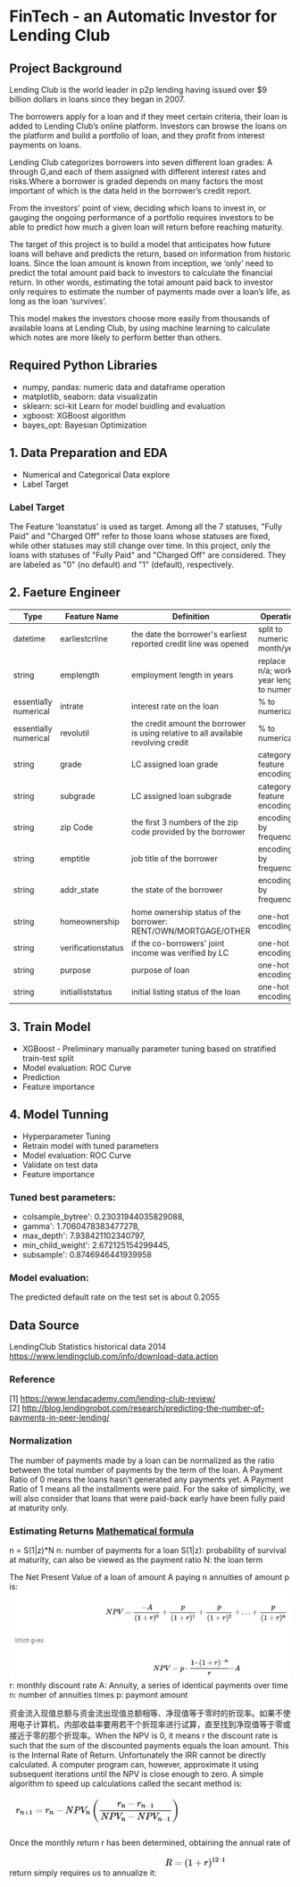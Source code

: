 # FinTech - an Automatic Investor for Lending Club
## Project Background
Lending Club is the world leader in p2p lending having issued over $9 billion dollars in loans since they began in 2007. <br>

The borrowers apply for a loan and if they meet certain criteria, their loan is added to Lending Club’s online platform. Investors can browse the loans on the platform and build a portfolio of loan, and they profit from interest payments on loans. <br>

Lending Club categorizes borrowers into seven different loan grades: A through G,and each of them assigned with different interest rates and risks.Where a borrower is graded depends on many factors the most important of which is the data held in the borrower’s credit report. <br>

From the investors' point of view, deciding which loans to invest in, or gauging the ongoing performance of a portfolio requires investors to be able to predict how much a given loan will return before reaching maturity. <br>

The target of this project is to build a model that anticipates how future loans will behave and predicts the return, based on information from historic loans. Since the loan amount is known from inception, we ‘only’ need to predict the total amount paid back to investors to calculate the financial return. In other words, estimating the total amount paid back to investor only requires to estimate the number of payments made over a loan’s life, as long as the loan ‘survives’.<br>

This model makes the investors choose more easily from thousands of available loans at Lending Club, by using machine learning to calculate which notes are more likely to perform better than others. 


## Required Python Libraries
- numpy, pandas: numeric data and dataframe operation
- matplotlib, seaborn: data visualizatin
- sklearn: sci-kit Learn for model buidling and evaluation
- xgboost: XGBoost algorithm
- bayes_opt: Bayesian Optimization

## 1. Data Preparation and EDA
- Numerical and Categorical Data explore
- Label Target 
### Label Target
The Feature 'loanstatus' is used as target. Among all the 7 statuses, "Fully Paid" and "Charged Off" refer to those loans whose statuses are fixed, while other statuses may still change over time. 
In this project, only the loans with statuses of "Fully Paid" and "Charged Off" are considered. They are labeled as "0" (no default) and "1" (default), respectively.


## 2. Faeture Engineer
| Type	| Feature Name |	Definition	|Operation|
| ------------- | ------------- |------------- | ------------- |
| datetime | earliestcrline |the date the borrower's earliest reported credit line was opened| split to numeric month/year|
| string  | emplength  |employment length in years|replace n/a; work year length to numeric|
| essentially numerical | intrate |interest rate on the loan| % to numerical|
| essentially numerical | revolutil | the credit amount the borrower is using relative to all available revolving credit| % to numerical|
| string | grade |LC assigned loan grade| category feature encoding|
| string | subgrade |LC assigned loan subgrade| category feature encoding|
| string | zip Code |the first 3 numbers of the zip code provided by the borrower| encoding by frequency|
| string | emptitle |job title of the borrower| encoding by frequency|
| string | addr_state |the state of the borrower | encoding by frequency|
| string | homeownership |home ownership status of the borrower: RENT/OWN/MORTGAGE/OTHER| one-hot encoding |
| string | verificationstatus |if the co-borrowers' joint income was verified by LC| one-hot encoding |
| string | purpose |purpose of loan | one-hot encoding |
| string | initialliststatus |initial listing status of the loan | one-hot encoding |

## 3. Train Model
- XGBoost - Preliminary manually parameter tuning based on stratified train-test split
- Model evaluation: ROC Curve
- Prediction
- Feature importance

## 4. Model Tunning
- Hyperparameter Tuning
- Retrain model with tuned parameters
- Model evaluation: ROC Curve
- Validate on test data
- Feature importance

### Tuned best parameters:
- colsample_bytree': 0.23031944035829088,
- gamma': 1.7060478383477278,
- max_depth': 7.938421102340797,
- min_child_weight': 2.672125154299445,
- subsample': 0.8746946441939958

### Model evaluation:
The predicted default rate on the test set is about 0.2055




## Data Source
LendingClub Statistics historical data 2014 <br>
https://www.lendingclub.com/info/download-data.action


### Reference
[1] https://www.lendacademy.com/lending-club-review/  <br>
[2] http://blog.lendingrobot.com/research/predicting-the-number-of-payments-in-peer-lending/ <br>

### Normalization
The number of payments made by a loan can be normalized as the ratio between the total number of payments by the term of the loan. A Payment Ratio of 0 means the loans hasn’t generated any payments yet. A Payment Ratio of 1 means all the installments were paid. For the sake of simplicity, we will also consider that loans that were paid-back early have been fully paid at maturity only.

### Estimating Returns [Mathematical formula](http://blog.lendingrobot.com/research/predicting-the-number-of-payments-in-peer-lending/)
n = S(1|z)*N
n: number of payments for a loan
S(1|z): probability of survival at maturity, can also be viewed as the payment ratio
N: the loan term

The Net Present Value of a loan of amount A paying n annuities of amount p is:
![Alt text](https://github.com/chloe-ycs/FinTech/blob/master/ref/return_formula1.JPG?raw=true "Optional Title") <br>
r: monthly discount rate
A: Annuity, a series of identical payments over time
n: number of annuities times
p: paymont amount

资金流入现值总额与资金流出现值总额相等、净现值等于零时的折现率。如果不使用电子计算机，内部收益率要用若干个折现率进行试算，直至找到净现值等于零或接近于零的那个折现率。When the NPV is 0, it means r the discount rate is such that the sum of the discounted payments equals the loan amount. This is the Internal Rate of Return. Unfortunately the IRR cannot be directly calculated. A computer program can, however, approximate it using subsequent iterations until the NPV is close enough to zero. A simple algorithm to speed up calculations called the secant method is:
![Alt text](https://github.com/chloe-ycs/FinTech/blob/master/ref/return_formula2.JPG?raw=true "Optional Title") <br>

Once the monthly return r has been determined, obtaining the annual rate of return simply requires us to annualize it:
![Alt text](https://github.com/chloe-ycs/FinTech/blob/master/ref/return_formula3.JPG?raw=true "Optional Title") <br>


